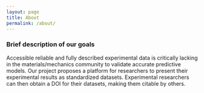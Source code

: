 ```yaml
---
layout: page
title: About
permalink: /about/
---
```


### Brief description of our goals

Accessible reliable and fully described experimental data is critically lacking in the materials/mechanics community to validate accurate predictive models.
Our project proposes a platform for researchers to present their experimental results as standardized datasets. Experimental researchers can then obtain a DOI for their datasets, making them citable by others.




